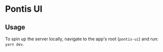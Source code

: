 # Pontis UI

## Usage

To spin up the server locally, navigate to the app's root (`pontis-ui`) and run: `yarn dev`.

